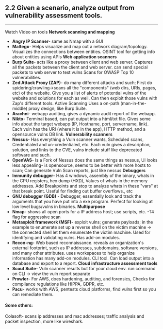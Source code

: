 ## 2.2 Given a scenario, analyze output from vulnerability assessment tools.
---
Watch Video on tools
**Network scanning and mapping**
- **Angry IP Scanner**- same as Nmap with a GUI 
- **Maltego**- Helps visualize and map out a network diagram/topology. Visualizes the connections between entities. OSINT tool for getting info about entities using APIs 
**Web application scanners**
- **Burp Suite**- acts like a proxy between client and web server. Captures all the packets between the client and web server. can send special packets to web server to test vulns
	Scans for OWASP Top 10 vulnerabilities. 
- **Zed Attack Proxy (ZAP)**- do many different attacks and such; First do spidering/crawling->scans all the "components" (web dirs, URIs, pages, etc) of the website. Give you a list of alerts of potential vulns of the website and solutions for each as well. Can then exploit those vulns with Zap's different tools.  Active Scanning
	Uses a on-path (man-in-the-middle) proxy design, like Burp Suite. 
- **Arachni**- webapp auditing, gives a dynamic audit report of the webapp. 
- **Nikto**- Terminal based, can put output into a html/txt file. Gives some info about the target webapp (IP, Hostname, port, servername, link). Each vuln has the URI (where it is in the app), HTTP method, and a opensource vulns DB link. 
**Vulnerability scanners**
- **Nessus**- Has everything a Vuln scanner wants, Scheduled scans, Credentialed and un-credentialed, etc. Each vuln gives a description, solution, and links to the CVE, vulns include stuff like deprecated software and such. 
- **OpenVAS**- Is a Fork of Nessus does the same things as nessus, UI looks less appealing- is opensource, seems to be better with more hosts to scan; Can generate Vuln Scan reports, just like nessus
**Debuggers**
- **Immunity debugger**- Has 4 windows, assembly of the binary, whats in the CPU registers, hex dump (HXD), Values of whats in the memory addresses. Add Breakpoints and stop to analyze whats in these "vars" at that break point. Useful for finding out buffer overflows., etc 
- **GNU debugger (GDB)** - Debugger, essentially look and track the arguments that you have put into a exe program. Perfect for looking at low level bugs/vulns in binaries. 
**Multipurpose**
- **Nmap**- shows all open ports for a IP address host; use scripts, etc. -T4 flag for aggressive scan
- **Metasploit framework (MSF)**- exploit vulns; generate payloads; in the example to enumerate set up a reverse shell on the victim machine -> the connected shell let them enumerate the victim machine. Used for identifying and validating vulns. Has add-on modules. 
- **Recon-ng**- Web based reconnaissance. reveals an organization's external footprint, such as IP addresses, subdomains, software versions, and many other attributes. uses workspaces to help organize information has many add-on modules. CLI tool. Can load output into a database and export to a report.
**Cloud infrastructure assessment tools**
- **Scout Suite**- Vuln scanner results but for your cloud env. run command on CLI -> view the vuln report separate
- **Prowler**- For AWS, does hardening, auditing, and forensics, Checks for compliance regulations like HIPPA, GDPR, etc. 
- **Pacu**- works with AWS, pentests cloud platforms, find vulns first so you can remediate them. 


#### Some others:
Colasoft- scans ip addresses and mac addresses; traffic analysis and packet inspection, more like wireshark. 
